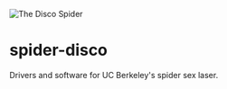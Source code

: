 ![The Disco Spider](https://github.com/mikewillems/spider-disco/blob/master/disco/disco_spider.png)

# spider-disco
Drivers and software for UC Berkeley's spider sex laser.
